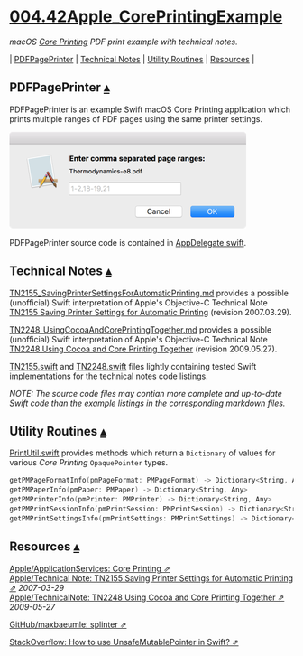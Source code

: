 # [004.42Apple_CorePrintingExample][t]
[t]:https://github.com/marc-medley/004.42Apple_CorePrintingExample

_macOS [Core Printing](https://developer.apple.com/documentation/applicationservices/core_printing) PDF print example with technical notes._

<a id="toc"></a>
| [PDFPagePrinter](#PDFPagePrinter) | [Technical Notes](#TechnicalNotes) | [Utility Routines](#UtilityRoutines) | [Resources](#Resources) | 

## PDFPagePrinter <a id="PDFPagePrinter"></a>[▴](#toc)


PDFPagePrinter is an example Swift macOS Core Printing application which prints multiple ranges of PDF pages using the same printer settings.

![screenshot](README_files/PageRangesInput.png)

PDFPagePrinter source code is contained in [AppDelegate.swift](PDFPagePrinter/PDFPagePrinter/AppDelegate.swift).

## Technical Notes <a id="TechnicalNotes"></a>[▴](#toc)


[TN2155_SavingPrinterSettingsForAutomaticPrinting.md](TN2155_SavingPrinterSettingsForAutomaticPrinting.md) provides a possible (unofficial) Swift interpretation of Apple's Objective-C Technical Note [TN2155 Saving Printer Settings for Automatic Printing](https://developer.apple.com/library/content/technotes/tn2155/_index.html) (revision 2007.03.29).

[TN2248_UsingCocoaAndCorePrintingTogether.md](TN2248_UsingCocoaAndCorePrintingTogether.md) provides a possible (unofficial) Swift interpretation of Apple's  Objective-C Technical Note [TN2248 Using Cocoa and Core Printing Together](https://developer.apple.com/library/content/technotes/tn2248/_index.html) (revision 2009.05.27).

[TN2155.swift](PDFPagePrinter/PDFPagePrinter/TN2155.swift) and [TN2248.swift](PDFPagePrinter/PDFPagePrinter/TN2248.swift) files lightly containing tested Swift implementations for the technical notes code listings.  

_NOTE: The source code files may contian more complete and up-to-date Swift code than the example listings in the corresponding markdown files._

## Utility Routines <a id="UtilityRoutines"></a>[▴](#toc)


[PrintUtil.swift](PDFPagePrinter/PDFPagePrinter/PrintUtil.swift) provides methods which return a `Dictionary` of values for various _Core Printing_ `OpaquePointer` types.

``` swift
getPMPageFormatInfo(pmPageFormat: PMPageFormat) -> Dictionary<String, Any>
getPMPaperInfo(pmPaper: PMPaper) -> Dictionary<String, Any>
getPMPrinterInfo(pmPrinter: PMPrinter) -> Dictionary<String, Any>
getPMPrintSessionInfo(pmPrintSession: PMPrintSession) -> Dictionary<String, Any>
getPMPrintSettingsInfo(pmPrintSettings: PMPrintSettings) -> Dictionary<String, Any>
```

## Resources <a id="Resources"></a>[▴](#toc)


[Apple/ApplicationServices: Core Printing ⇗](https://developer.apple.com/documentation/applicationservices/core_printing)  
[Apple/Technical Note: TN2155 Saving Printer Settings for Automatic Printing ⇗](https://developer.apple.com/library/content/technotes/tn2155/_index.html) _2007-03-29_  
[Apple/TechnicalNote: TN2248 Using Cocoa and Core Printing Together ⇗](https://developer.apple.com/library/content/technotes/tn2248/_index.html) _2009-05-27_  

[GitHub/maxbaeumle: splinter ⇗](https://github.com/maxbaeumle/splinter)  

[StackOverflow: How to use UnsafeMutablePointer<OpaquePointer> in Swift? ⇗](https://stackoverflow.com/questions/44893912/how-to-use-unsafemutablepointeropaquepointer-in-swift)


